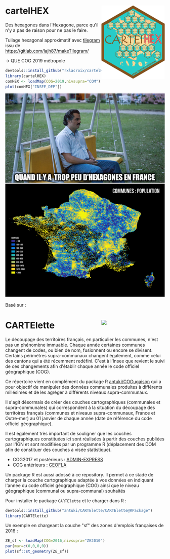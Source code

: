 # cartelHEX <img src="cartelHEX2.png" width=200 align="right" />



Des hexagones dans l'Hexagone, parce qu'il n'y a pas de raison pour ne pas le faire.

Tuilage hexagonal approximatif avec [tilegram](https://github.com/rxlacroix/tilegram) issu de https://gitlab.com/lajh87/makeTilegram/

-> QUE COG 2019 métropole

```r 
devtools::install_github("rxlacroix/cartelHEX")
library(cartelHEX)
comHEX <- loadMap(COG=2019,nivsupra="COM")
plot(comHEX["INSEE_DEP"])
```


<img src="cartelHEX.png"/>

<img src="hexcompop.png"/>

Basé sur :

# CARTElette <img src="cartelette.png" width=200 align="right" />

Le découpage des territoires français, en particulier les communes, n'est pas un phénomène immuable. Chaque année certaines communes changent de codes, ou bien de nom, fusionnent ou encore se divisent. Certains périmètres supra-communaux changent également, comme celui des cantons qui a été récemment redéfini. C'est à l'Insee que revient le suivi de ces changements afin d'établir chaque année le code officiel géographique (COG).

Ce répertoire vient en complément du package R [antuki/COGugaison](https://github.com/antuki/COGugaison) qui a pour objectif de manipuler des données communales produites à différents millésimes et de les agréger à différents niveaux supra-communaux. 

Il s'agit désormais de créer des couches cartographiques (communales et supra-communales) qui correspondent à la situation du découpage des territoires français (communes et niveaux supra-communaux, France et Outre-mer) au 01 janvier de chaque année (date de référence du code officiel géographique).

Il est également très important de souligner que les couches cartographiques constituées ici sont réalisées à partir des couches publiées par l'IGN et sont modifiées par un programme R (déplacement des DOM afin de constituer des couches à visée statistique).

* COG2017 et postérieurs : [ADMIN-EXPRESS](http://professionnels.ign.fr/adminexpress)
* COG antérieurs : [GEOFLA](http://professionnels.ign.fr/geofla)

Un package R est aussi adossé à ce repository. Il permet à ce stade de charger la couche cartographique adaptée à vos données en indiquant l'année du code officiel géographique (COG) ainsi que le niveau géographique (communal ou supra-communal) souhaités


Pour installer le package `CARTElette` et le charger dans R :
 
```r 
devtools::install_github("antuki/CARTElette/CARTElette@RPackage")
library(CARTElette)
```

Un exemple en chargeant la couche "sf" des zones d'emplois françaises de 2016 : 

```r
ZE_sf <- loadMap(COG=2016,nivsupra="ZE2010")
par(mar=c(0,0,0,0))
plot(sf::st_geometry(ZE_sf))
```

